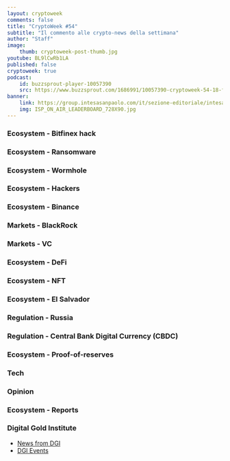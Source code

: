 ```yaml
---
layout: cryptoweek
comments: false
title: "CryptoWeek #54"
subtitle: "Il commento alle crypto-news della settimana" 
author: "Staff"
image:
    thumb: cryptoweek-post-thumb.jpg
youtube: BL9lCwRb1LA
published: false
cryptoweek: true
podcast:
    id: buzzsprout-player-10057390
    src: https://www.buzzsprout.com/1686991/10057390-cryptoweek-54-18-febbraio-2022.js?container_id=buzzsprout-player-10012996&player=small
banner:
    link: https://group.intesasanpaolo.com/it/sezione-editoriale/intesa-sanpaolo-on-air?utm_campaign=GoldInstitute&utm_source=GoldInstitute&utm_medium=Banner_CPM&utm_content=DisplayAwareness&utm_term=GoldInstitute_Banner_CPM_GoldInstitute_
    img: ISP_ON_AIR_LEADERBOARD_728X90.jpg
---
```



### Ecosystem - Bitfinex hack

### Ecosystem - Ransomware

### Ecosystem - Wormhole

### Ecosystem - Hackers

### Ecosystem - Binance

### Markets - BlackRock

### Markets - VC

### Ecosystem - DeFi

### Ecosystem - NFT

### Ecosystem - El Salvador

### Regulation - Russia

### Regulation - Central Bank Digital Currency (CBDC)

### Ecosystem - Proof-of-reserves

### Tech

### Opinion

### Ecosystem - Reports

### Digital Gold Institute

- [News from DGI](https://dgi.io/news/)
- [DGI Events](https://dgi.io/events/)

